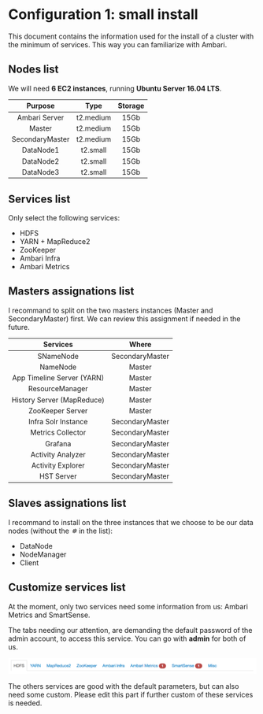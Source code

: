 # Configuration 1: small install

This document contains the information used for the install of a cluster with the minimum of services. This way you can familiarize with Ambari.

## Nodes list

We will need **6 EC2 instances**, running **Ubuntu Server 16.04 LTS**.

|     Purpose     |   Type    | Storage |
| :-------------: | :-------: | :-----: |
|  Ambari Server  | t2.medium |  15Gb   |
|     Master      | t2.medium |  15Gb   |
| SecondaryMaster | t2.medium |  15Gb   |
|    DataNode1    | t2.small  |  15Gb   |
|    DataNode2    | t2.small  |  15Gb   |
|    DataNode3    | t2.small  |  15Gb   |

## Services list

Only select the following services:

- HDFS
- YARN + MapReduce2
- ZooKeeper
- Ambari Infra
- Ambari Metrics

## Masters assignations list

I recommand to split on the two masters instances (Master and SecondaryMaster) first. We can review this assignment if needed in the future.

|          Services          |      Where      |
| :------------------------: | :-------------: |
|         SNameNode          | SecondaryMaster |
|          NameNode          |     Master      |
| App Timeline Server (YARN) |     Master      |
|      ResourceManager       |     Master      |
| History Server (MapReduce) |     Master      |
|      ZooKeeper Server      |     Master      |
|    Infra Solr Instance     | SecondaryMaster |
|     Metrics Collector      | SecondaryMaster |
|          Grafana           | SecondaryMaster |
|     Activity Analyzer      | SecondaryMaster |
|     Activity Explorer      | SecondaryMaster |
|         HST Server         | SecondaryMaster |

## Slaves assignations list

I recommand to install on the three instances that we choose to be our data nodes (without the *✵* in the list):

- DataNode
- NodeManager
- Client

## Customize services list

At the moment, only two services need some information from us: Ambari Metrics and SmartSense.

The tabs needing our attention, are demanding the default password of the admin account, to access this service. You can go with **admin** for both of us.

![ambari-services-custom](img/ambari-services-custom.png)

The others services are good with the default parameters, but can also need some custom. Please edit this part if further custom of these services is needed.
